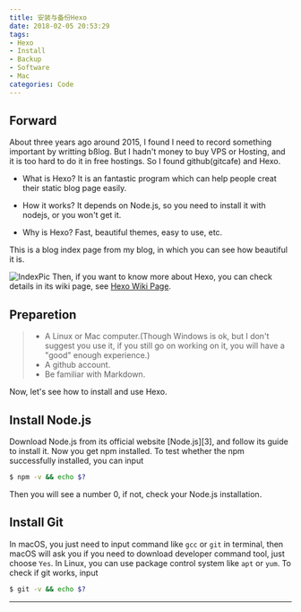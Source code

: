 ```yaml
---
title: 安装与备份Hexo
date: 2018-02-05 20:53:29
tags:
- Hexo
- Install
- Backup
- Software
- Mac
categories: Code
---
```

## Forward
  About three years ago around 2015, I found I need to record something important by writting bßlog. But I hadn't money to buy VPS or Hosting, and it is too hard to do it in free hostings. So I found github(gitcafe) and Hexo.
  - What is Hexo?
  It is an fantastic program which can help people creat their static blog page easily.

  - How it works?
  It depends on Node.js, so you need to install it with nodejs, or you won't get it.

  - Why is Hexo?
  Fast, beautiful themes, easy to use, etc.

  This is a blog index page from my blog, in which you can see how beautiful it is.
  <!--more-->
  ![IndexPic][2]
  Then, if you want to know more about Hexo, you can check details in its wiki page, see [Hexo Wiki Page][1].

## Preparetion
  > - A Linux or Mac computer.(Though Windows is ok, but I don't suggest you use it, if you still go on working on it, you will have a "good" enough experience.)
  > - A github account.
  > - Be familiar with Markdown.

  Now, let's see how to install and use Hexo.

## Install Node.js
  Download Node.js from its official website [Node.js][3], and follow its guide to install it. Now you get npm installed. To test whether the npm successfully installed, you can input
  ```bash
  $ npm -v && echo $?
  ```
  Then you will see a number 0, if not, check your Node.js installation.

## Install Git
  In macOS, you just need to input command like `gcc` or `git` in terminal, then macOS will ask you if you need to download developer command tool, just choose `Yes`.
  In Linux, you can use package control system like `apt` or `yum`.
  To check if git works, input
  ```bash
  $ git -v && echo $?
  ```
  



  ---
  [1]: http://hexo.io/
  [2]: http://7xju1y.com1.z0.glb.clouddn.com/20180206001737_Me2aHU_FireShot%20Capture%201%20-%20CWind%20-%20https___i.r6up.win_.jpeg
